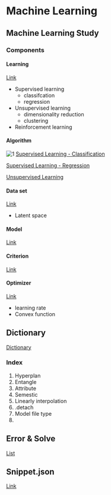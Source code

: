 # Machine Learning
## Machine Learning Study
### Components
#### Learning
[Link](https://github.com/doublejy715/Machine_Learning/issues/8)
- Supervised learning
  - classifcation
  - regression
- Unsupervised learning
  - dimensionality reduction
  - clustering
- Reinforcement learning

#### Algorithm
![1](https://user-images.githubusercontent.com/54474501/132954129-f181f9ba-11dc-415b-ab92-53730a083929.png)
[Supervised Learning - Classification](https://github.com/doublejy715/Machine_Learning/issues/9)

[Supervised Learning - Regression](https://github.com/doublejy715/Machine_Learning/issues/10)

[Unsupervised Learning](https://github.com/doublejy715/Machine_Learning/issues/11)



#### Data set
[Link](https://github.com/doublejy715/Machine_Learning/issues/4)
- Latent space
#### Model
[Link](https://github.com/doublejy715/Machine_Learning/issues/5)

#### Criterion
[Link](https://github.com/doublejy715/Machine_Learning/issues/6)

#### Optimizer
[Link](https://github.com/doublejy715/Machine_Learning/issues/7)
- learning rate
- Convex function
## Dictionary

[Dictionary](https://github.com/doublejy715/Machine_Learning/issues/1)
### Index
1. Hyperplan
2. Entangle
3. Attribute
4. Semestic
5. Linearly interpolation
6. .detach
7. Model file type
8. 

## Error & Solve
[List](https://github.com/doublejy715/Machine_Learning/issues/2)

## Snippet.json
[Link](https://github.com/doublejy715/Machine_Learning/blob/main/snippet.json)
